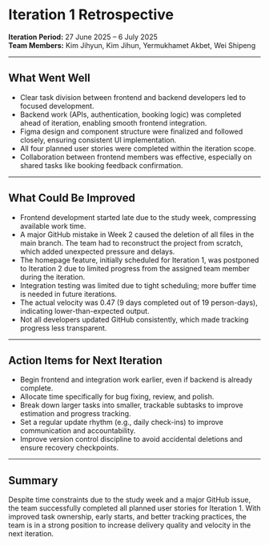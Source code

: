 # Iteration 1 Retrospective

**Iteration Period:** 27 June 2025 – 6 July 2025  
**Team Members:** Kim Jihyun, Kim Jihun, Yermukhamet Akbet, Wei Shipeng

---

## What Went Well

- Clear task division between frontend and backend developers led to focused development.
- Backend work (APIs, authentication, booking logic) was completed ahead of iteration, enabling smooth frontend integration.
- Figma design and component structure were finalized and followed closely, ensuring consistent UI implementation.
- All four planned user stories were completed within the iteration scope.
- Collaboration between frontend members was effective, especially on shared tasks like booking feedback confirmation.

---

## What Could Be Improved

- Frontend development started late due to the study week, compressing available work time.
- A major GitHub mistake in Week 2 caused the deletion of all files in the main branch. The team had to reconstruct the project from scratch, which added unexpected pressure and delays.
- The homepage feature, initially scheduled for Iteration 1, was postponed to Iteration 2 due to limited progress from the assigned team member during the iteration.
- Integration testing was limited due to tight scheduling; more buffer time is needed in future iterations.
- The actual velocity was 0.47 (9 days completed out of 19 person-days), indicating lower-than-expected output.
- Not all developers updated GitHub consistently, which made tracking progress less transparent.

---

## Action Items for Next Iteration

- Begin frontend and integration work earlier, even if backend is already complete.
- Allocate time specifically for bug fixing, review, and polish.
- Break down larger tasks into smaller, trackable subtasks to improve estimation and progress tracking.
- Set a regular update rhythm (e.g., daily check-ins) to improve communication and accountability.
- Improve version control discipline to avoid accidental deletions and ensure recovery checkpoints.

---

## Summary

Despite time constraints due to the study week and a major GitHub issue, the team successfully completed all planned user stories for Iteration 1. With improved task ownership, early starts, and better tracking practices, the team is in a strong position to increase delivery quality and velocity in the next iteration.
